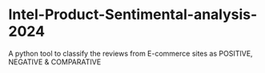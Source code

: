 # Intel-Product-Sentimental-analysis-2024
A python tool to classify the reviews from E-commerce sites as POSITIVE, NEGATIVE &amp; COMPARATIVE
